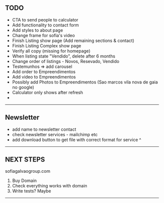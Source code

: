 ## TODO

- CTA to send people to calculator
- Add functionality to contact form
- Add styles to about page
- Change frame for sofia's video
- Finish Listing show page (Add remaining sections & contact)
- Finish Listing Complex show page
- Verify all copy (missing for homepage)
- When listing state "Vendido", delete after 6 months
- Change order of listings - Novos, Resevado, Vendido 
- Testemunhos => add carousel
- Add order to Empreendimentos
- Add video to Empreendimentos
- Possibly add Photos to Empreendimentos (Sao marcos vila nova  de gaia no google)
- Calculator only shows after refresh
- 

----
## Newsletter
- add name to newsletter contact
- check newsletter services - mailchimp etc
- add download button to get file with correct format for service ^
----
## 
## NEXT STEPS
sofiagalvaogroup.com

1. Buy Domain
2. Check everything works with domain
3. Write tests? Maybe

----
